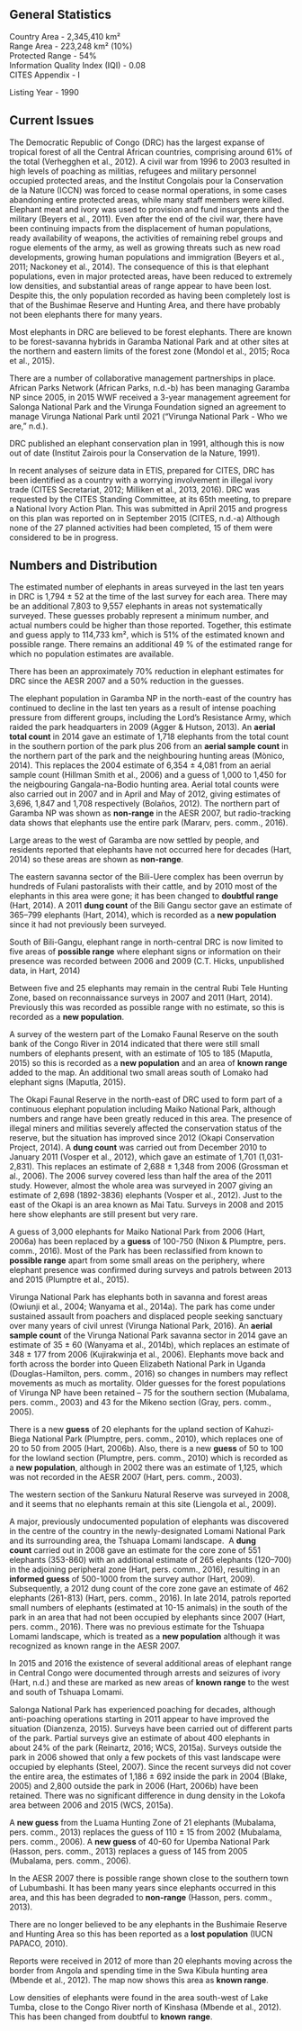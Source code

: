 ## General Statistics

Country Area - 2,345,410 km²<br />
Range Area - 223,248 km² (10%)<br />
Protected Range - 54%<br />
Information Quality Index (IQI) - 0.08<br />
CITES Appendix - I

Listing Year - 1990

## Current Issues

The Democratic Republic of Congo (DRC) has the largest expanse of tropical forest of all the Central African countries, comprising around 61% of the total (Verhegghen et al., 2012). A civil war from 1996 to 2003 resulted in high levels of poaching as militias, refugees and military personnel occupied protected areas, and the Institut Congolais pour la Conservation de la Nature (ICCN) was forced to cease normal operations, in some cases abandoning entire protected areas, while many staff members were killed. Elephant meat and ivory was used to provision and fund insurgents and the military (Beyers et al., 2011). Even after the end of the civil war, there have been continuing impacts from the displacement of human populations, ready availability of weapons, the activities of remaining rebel groups and rogue elements of the army, as well as growing threats such as new road developments, growing human populations and immigration (Beyers et al., 2011; Nackoney et al., 2014). The consequence of this is that elephant populations, even in major protected areas, have been reduced to extremely low densities, and substantial areas of range appear to have been lost. Despite this, the only population recorded as having been completely lost is that of the Bushimae Reserve and Hunting Area, and there have probably not been elephants there for many years.

Most elephants in DRC are believed to be forest elephants. There are known to be forest-savanna hybrids in Garamba National Park and at other sites at the northern and eastern limits of the forest zone (Mondol et al., 2015; Roca et al., 2015).

There are a number of collaborative management partnerships in place.  African Parks Network (African Parks, n.d.-b) has been managing Garamba NP since 2005, in 2015 WWF received a 3-year management agreement for Salonga National Park and the Virunga Foundation signed an agreement to manage Virunga National Park until 2021 (“Virunga National Park - Who we are,” n.d.).

DRC published an elephant conservation plan in 1991, although this is now out of date (Institut Zairois pour la Conservation de la Nature, 1991).

In recent analyses of seizure data in ETIS, prepared for CITES, DRC has been identified as a country with a worrying involvement in illegal ivory trade (CITES Secretariat, 2012; Milliken et al., 2013, 2016). DRC was requested by the CITES Standing Committee, at its 65th meeting, to prepare a National Ivory Action Plan. This was submitted in April 2015 and progress on this plan was reported on in September 2015 (CITES, n.d.-a) Although none of the 27 planned activities had been completed, 15 of them were considered to be in progress. 

## Numbers and Distribution

The estimated number of elephants in areas surveyed in the last ten years in DRC is 1,794 ± 52 at the time of the last survey for each area. There may be an additional 7,803 to 9,557 elephants in areas not systematically surveyed. These guesses probably represent a minimum number, and actual numbers could be higher than those reported. Together, this estimate and guess apply to 114,733 km², which is 51% of the estimated known and possible range. There remains an additional 49 % of the estimated range for which no population estimates are available.

There has been an approximately 70% reduction in elephant estimates for DRC since the AESR 2007 and a 50% reduction in the guesses.

The elephant population in Garamba NP in the north-east of the country has continued to decline in the last ten years as a result of intense poaching pressure from different groups, including the Lord’s Resistance Army, which raided the park headquarters in 2009 (Agger & Hutson, 2013). An **aerial total count** in 2014 gave an estimate of 1,718 elephants from the total count in the southern portion of the park plus 206 from an **aerial sample count** in the northern part of the park and the neighbouring hunting areas (Mònico, 2014). This replaces the 2004 estimate of 6,354 ± 4,081 from an aerial sample count (Hillman Smith et al., 2006) and a guess of 1,000 to 1,450 for the neigbouring Gangala-na-Bodio hunting area. Aerial total counts were also carried out in 2007 and in April and May of 2012, giving estimates of 3,696, 1,847 and 1,708 respectively (Bolaños, 2012). The northern part of Garamba NP was shown as **non-range** in the AESR 2007, but radio-tracking data shows that elephants use the entire park (Mararv, pers. comm., 2016).

Large areas to the west of Garamba are now settled by people, and residents reported that elephants have not occurred here for decades (Hart, 2014) so these areas are shown as **non-range**.

The eastern savanna sector of the Bili-Uere complex has been overrun by hundreds of Fulani pastoralists with their cattle, and by 2010 most of the elephants in this area were gone; it has been changed to **doubtful range** (Hart, 2014). A 2011 **dung count** of the Bili Gangu sector gave an estimate of 365–799 elephants (Hart, 2014), which is recorded as a **new population** since it had not previously been surveyed.

South of Bili-Gangu, elephant range in north-central DRC is now limited to five areas of **possible range** where elephant signs or information on their presence was recorded between 2006 and 2009 (C.T. Hicks, unpublished data, in Hart, 2014) 

Between five and 25 elephants may remain in the central Rubi Tele Hunting Zone, based on reconnaissance surveys in 2007 and 2011 (Hart, 2014). Previously this was recorded as possible range with no estimate, so this is recorded as a **new population**.

A survey of the western part of the Lomako Faunal Reserve on the south bank of the Congo River in 2014 indicated that there were still small numbers of elephants present, with an estimate of 105 to 185 (Maputla, 2015) so this is recorded as a **new population** and an area of **known range** added to the map. An additional two small areas south of Lomako had elephant signs (Maputla, 2015).

The Okapi Faunal Reserve in the north-east of DRC used to form part of a continuous elephant population including Maiko National Park, although numbers and range have been greatly reduced in this area. The presence of illegal miners and militias severely affected the conservation status of the reserve, but the situation has improved since 2012 (Okapi Conservation Project, 2014). A **dung count** was carried out from December 2010 to January 2011 (Vosper et al., 2012), which gave an estimate of 1,701 (1,031-2,831). This replaces an estimate of 2,688 ± 1,348 from 2006 (Grossman et al., 2006). The 2006 survey covered less than half the area of the 2011 study. However, almost the whole area was surveyed in 2007 giving an estimate of 2,698 (1892-3836) elephants (Vosper et al., 2012). Just to the east of the Okapi is an area known as Mai Tatu. Surveys in 2008 and 2015 here show elephants are still present but very rare.

A guess of 3,000 elephants for Maiko National Park from 2006 (Hart, 2006a) has been replaced by a **guess** of 100-750 (Nixon & Plumptre, pers. comm., 2016). Most of the Park has been reclassified from known to **possible range** apart from some small areas on the periphery, where elephant presence was confirmed during surveys and patrols between 2013 and 2015 (Plumptre et al., 2015).

Virunga National Park has elephants both in savanna and forest areas (Owiunji et al., 2004; Wanyama et al., 2014a). The park has come under sustained assault from poachers and displaced people seeking sanctuary over many years of civil unrest (Virunga National Park, 2016). An **aerial sample count** of the Virunga National Park savanna sector in 2014 gave an estimate of 35 ± 60 (Wanyama et al., 2014b), which replaces an estimate of 348 ± 177 from 2006 (Kujirakwinja et al., 2006). Elephants move back and forth across the border into Queen Elizabeth National Park in Uganda (Douglas-Hamilton, pers. comm., 2016) so changes in numbers may reflect movements as much as mortality. Older guesses for the forest populations of Virunga NP have been retained – 75 for the southern section (Mubalama, pers. comm., 2003) and 43 for the Mikeno section (Gray, pers. comm., 2005).

There is a new **guess** of 20 elephants for the upland section of Kahuzi-Biega National Park (Plumptre, pers. comm., 2010), which replaces one of 20 to 50 from 2005 (Hart, 2006b). Also, there is a new **guess** of 50 to 100 for the lowland section (Plumptre, pers. comm., 2010) which is recorded as a **new population**, although in 2002 there was an estimate of 1,125, which was not recorded in the AESR 2007 (Hart, pers. comm., 2003). 

The western section of the Sankuru Natural Reserve was surveyed in 2008, and it seems that no elephants remain at this site (Liengola et al., 2009).

A major, previously undocumented population of elephants was discovered in the centre of the country in the newly-designated Lomami National Park and its surrounding area, the Tshuapa Lomami landscape.  A **dung count** carried out in 2008 gave an estimate for the core zone of 551 elephants (353-860) with an additional estimate of 265 elephants (120–700) in the adjoining peripheral zone (Hart, pers. comm., 2016), resulting in an **informed guess** of 500-1000 from the survey author (Hart, 2009). Subsequently, a 2012 dung count of the core zone gave an estimate of 462 elephants (261-813) (Hart, pers. comm., 2016). In late 2014, patrols reported small numbers of elephants (estimated at 10-15 animals) in the south of the park in an area that had not been occupied by elephants since 2007 (Hart, pers. comm., 2016). There was no previous estimate for the Tshuapa Lomami landscape, which is treated as a **new population** although it was recognized as known range in the AESR 2007.

In 2015 and 2016 the existence of several additional areas of elephant range in Central Congo were documented through arrests and seizures of ivory (Hart, n.d.) and these are marked as new areas of **known range** to the west and south of Tshuapa Lomami.

Salonga National Park has experienced poaching for decades, although anti-poaching operations starting in 2011 appear to have improved the situation (Dianzenza, 2015). Surveys have been carried out of different parts of the park. Partial surveys give an estimate of about 400 elephants in about 24% of the park (Reinartz, 2016; WCS, 2015a). Surveys outside the park in 2006 showed that only a few pockets of this vast landscape were occupied by elephants (Steel, 2007). Since the recent surveys did not cover the entire area, the estimates of 1,186 ± 692 inside the park in 2004 (Blake, 2005) and 2,800 outside the park in 2006 (Hart, 2006b) have been retained. There was no significant difference in dung density in the Lokofa area between 2006 and 2015 (WCS, 2015a).

A **new guess** from the Luama Hunting Zone of 21 elephants (Mubalama, pers. comm., 2013) replaces the guess of 110 ± 15 from 2002 (Mubalama, pers. comm., 2006). A **new guess** of 40-60 for Upemba National Park (Hasson, pers. comm., 2013) replaces a guess of 145 from 2005 (Mubalama, pers. comm., 2006).

In the AESR 2007 there is possible range shown close to the southern town of Lubumbashi. It has been many years since elephants occurred in this area, and this has been degraded to **non-range** (Hasson, pers. comm., 2013).

There are no longer believed to be any elephants in the Bushimaie Reserve and Hunting Area so this has been reported as a **lost population** (IUCN PAPACO, 2010).

Reports were received in 2012 of more than 20 elephants moving across the border from Angola and spending time in the Swa Kibula hunting area (Mbende et al., 2012). The map now shows this area as **known range**.

Low densities of elephants were found in the area south-west of Lake Tumba, close to the Congo River north of Kinshasa (Mbende et al., 2012). This has been changed from doubtful to **known range**.
